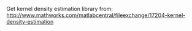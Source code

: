 Get kernel density estimation library from:
http://www.mathworks.com/matlabcentral/fileexchange/17204-kernel-density-estimation

